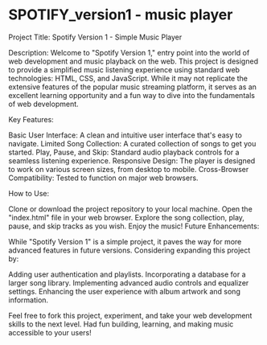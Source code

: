 # SPOTIFY_version1 - music player

Project Title: Spotify Version 1 - Simple Music Player

Description:
Welcome to "Spotify Version 1,"  entry point into the world of web development and music playback on the web. This project is designed to provide a simplified music listening experience using standard web technologies: HTML, CSS, and JavaScript. While it may not replicate the extensive features of the popular music streaming platform, it serves as an excellent learning opportunity and a fun way to dive into the fundamentals of web development.

Key Features:

Basic User Interface: A clean and intuitive user interface that's easy to navigate.
Limited Song Collection: A curated collection of songs to get you started.
Play, Pause, and Skip: Standard audio playback controls for a seamless listening experience.
Responsive Design: The player is designed to work on various screen sizes, from desktop to mobile.
Cross-Browser Compatibility: Tested to function on major web browsers.

How to Use:

Clone or download the project repository to your local machine.
Open the "index.html" file in your web browser.
Explore the song collection, play, pause, and skip tracks as you wish.
Enjoy the music!
Future Enhancements:

While "Spotify Version 1" is a simple project, it paves the way for more advanced features in future versions. Considering expanding this project by:

Adding user authentication and playlists.
Incorporating a database for a larger song library.
Implementing advanced audio controls and equalizer settings.
Enhancing the user experience with album artwork and song information.

Feel free to fork this project, experiment, and take your web development skills to the next level. Had fun building, learning, and making music accessible to your users!
